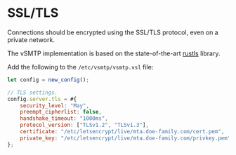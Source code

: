# SSL/TLS

Connections should be encrypted using the SSL/TLS protocol, even on a private network.

The vSMTP implementation is based on the state-of-the-art [rustls](https://docs.rs/rustls/latest/rustls) library.

Add the following to the `/etc/vsmtp/vsmtp.vsl` file:

```js
let config = new_config();

// TLS settings.
config.server.tls = #{
    security_level: "May",
    preempt_cipherlist: false,
    handshake_timeout: "1000ms",
    protocol_version: ["TLSv1.2", "TLSv1.3"],
    certificate: "/etc/letsencrypt/live/mta.doe-family.com/cert.pem",
    private_key: "/etc/letsencrypt/live/mta.doe-family.com/privkey.pem",
};
```
